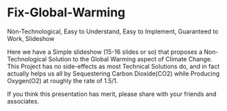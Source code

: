# Fix-Global-Warming
Non-Technological, Easy to Understand, Easy to Implement, Guaranteed to Work, Slideshow

Here we have a Simple slideshow (15-16 slides or so) that proposes a Non-Technological Solution
to the Global Warming aspect of Climate Change. This Project has no side-effects
as most Technical Solutions do, and in fact actually helps us all by
Sequestering Carbon Dioxide(CO2) while Producing Oxygen(O2) at roughly the rate of 1.5/1.  

If you think this presentation has merit, please share with your friends and associates.
